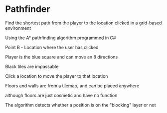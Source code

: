 # Pathfinder

Find the shortest path from the player to the location clicked in a grid-based environment

Using the A* pathfinding algorithm programmed in C#


Point B - Location where the user has clicked

Player is the blue square and can move an 8 directions

Black tiles are impassable

Click a location to move the player to that location


Floors and walls are from a tilemap, and can be placed anywhere

although floors are just cosmetic and have no function


The algorithm detects whether a position is on the "blocking" layer or not
